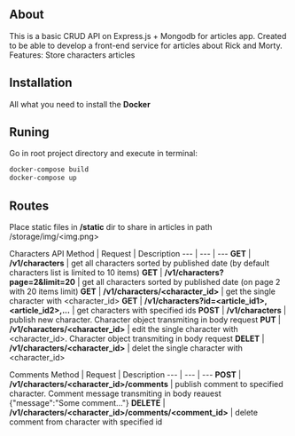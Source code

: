 ## About
This is a basic CRUD API on Express.js + Mongodb for articles app. Created to be able to develop a front-end service for articles about Rick and Morty.
Features:
Store characters articles

## Installation
All what you need to install the **Docker**

## Runing
Go in root project directory and execute in terminal:
```bash
docker-compose build
docker-compose up
```

## Routes
Place static files in **/static** dir to share in articles in path /storage/img/<img.png>

Characters API
Method | Request | Description
--- | --- | ---
**GET** | **/v1/characters** | get all characters sorted by published date (by default characters list is limited to 10 items)
**GET** | **/v1/characters?page=2&limit=20** | get all characters sorted by published date (on page 2 with 20 items limit)
**GET** | **/v1/characters/<character_id>** | get the single character with <character_id>
**GET** | **/v1/characters?id=<article_id1>,<article_id2>,...** | get characters with specified ids
**POST** | **/v1/characters** | publish new character. Character object transmiting in body request
**PUT** | **/v1/characters/<character_id>** | edit the single character with <character_id>. Character object transmiting in body request
**DELET** | **/v1/characters/<character_id>** | delet the single character with <character_id>

Comments
Method | Request | Description
--- | --- | ---
**POST** | **/v1/characters/<character_id>/comments** | publish comment to specified character. Comment message transmiting in body reauest {"message":"Some comment..."}
**DELETE** | **/v1/characters/<character_id>/comments/<comment_id>** | delete comment from character with specified id